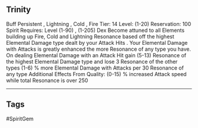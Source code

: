 ## Trinity
Buff
Persistent , Lightning , Cold , Fire
Tier: 14
Level: (1-20)
Reservation: 100 Spirit
Requires: Level (1-90) , (1-205) Dex
Become attuned to all Elements building up Fire, Cold and Lightning Resonance based off the highest Elemental Damage type dealt by your Attack Hits . Your Elemental Damage with Attacks is greatly enhanced the more Resonance of any type you have.
On dealing Elemental Damage with an Attack Hit gain (5-13) Resonance of the highest Elemental Damage type and lose 3 Resonance of the other types
(1-6) % more Elemental Damage with Attacks per 30 Resonance of any type
Additional Effects From Quality:
(0-15) % increased Attack speed while total Resonance is over 250

---
## Tags
#SpiritGem
